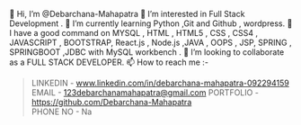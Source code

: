 👋 Hi, I’m @Debarchana-Mahapatra
👀 I’m interested in Full Stack Development .
🌱 I’m currently learning Python ,Git and Github , wordpress.
🌱 I have a good command on  MYSQL , HTML , HTML5 , CSS , CSS4 , JAVASCRIPT , BOOTSTRAP, React.js , Node.js ,JAVA , OOPS , JSP, SPRING , SPRINGBOOT ,JDBC with MySQL workbench .
💞️ I’m looking to collaborate as a FULL STACK DEVELOPER.
📫 How to reach me :-
> LINKEDIN - www.linkedin.com/in/debarchana-mahapatra-092294159
> EMAIL - 123debarchanamahapatra@gmail.com
> PORTFOLIO -https://github.com/Debarchana-Mahapatra      
> PHONE NO - Na
